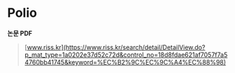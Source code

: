 # Polio
**논문 PDF**
> [www.riss.kr](https://www.riss.kr/search/detail/DetailView.do?p_mat_type=1a0202e37d52c72d&control_no=18d8fdae621af7057f7a54760bb41745&keyword=%EC%B2%9C%EC%9C%A4%EC%88%98)
